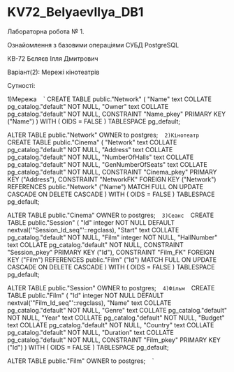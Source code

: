 # KV72_BelyaevIlya_DB1
Лабораторна робота № 1.

Ознайомлення з базовими операціями СУБД PostgreSQL

КВ-72 Бєляєв Ілля Дмитрович

Варіант(2): Мережі кінотеатрів

Сутності:

1)Мережа
` ` `
CREATE TABLE public."Network"
(
    "Name" text COLLATE pg_catalog."default" NOT NULL,
    "Owner" text COLLATE pg_catalog."default" NOT NULL,
    CONSTRAINT "Name_pkey" PRIMARY KEY ("Name")
)
WITH (
    OIDS = FALSE
)
TABLESPACE pg_default;

ALTER TABLE public."Network"
    OWNER to postgres;
` ` `
2)Кінотеатр
` ` `
CREATE TABLE public."Cinema"
(
    "Network" text COLLATE pg_catalog."default" NOT NULL,
    "Address" text COLLATE pg_catalog."default" NOT NULL,
    "NumberOfHalls" text COLLATE pg_catalog."default" NOT NULL,
    "GenNumberOfSeats" text COLLATE pg_catalog."default" NOT NULL,
    CONSTRAINT "Cinema_pkey" PRIMARY KEY ("Address"),
    CONSTRAINT "NetworkFK" FOREIGN KEY ("Network")
        REFERENCES public."Network" ("Name") MATCH FULL
        ON UPDATE CASCADE
        ON DELETE CASCADE
)
WITH (
    OIDS = FALSE
)
TABLESPACE pg_default;

ALTER TABLE public."Cinema"
    OWNER to postgres;
` ` `
3)Сеанс
` ` `
CREATE TABLE public."Session"
(
    "Id" integer NOT NULL DEFAULT nextval('"Session_Id_seq"'::regclass),
    "Start" text COLLATE pg_catalog."default" NOT NULL,
    "Film" integer NOT NULL,
    "HallNumber" text COLLATE pg_catalog."default" NOT NULL,
    CONSTRAINT "Session_pkey" PRIMARY KEY ("Id"),
    CONSTRAINT "Film_FK" FOREIGN KEY ("Film")
        REFERENCES public."Film" ("Id") MATCH FULL
        ON UPDATE CASCADE
        ON DELETE CASCADE
)
WITH (
    OIDS = FALSE
)
TABLESPACE pg_default;

ALTER TABLE public."Session"
    OWNER to postgres;
` ` `
4)Фільм
` ` `
CREATE TABLE public."Film"
(
    "Id" integer NOT NULL DEFAULT nextval('"Film_Id_seq"'::regclass),
    "Name" text COLLATE pg_catalog."default" NOT NULL,
    "Genre" text COLLATE pg_catalog."default" NOT NULL,
    "Year" text COLLATE pg_catalog."default" NOT NULL,
    "Budget" text COLLATE pg_catalog."default" NOT NULL,
    "Country" text COLLATE pg_catalog."default" NOT NULL,
    "Duration" text COLLATE pg_catalog."default" NOT NULL,
    CONSTRAINT "Film_pkey" PRIMARY KEY ("Id")
)
WITH (
    OIDS = FALSE
)
TABLESPACE pg_default;

ALTER TABLE public."Film"
    OWNER to postgres;
` ` `
